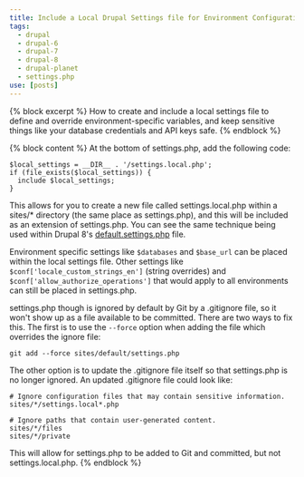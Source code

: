 ```yaml
---
title: Include a Local Drupal Settings file for Environment Configuration and Overrides
tags:
  - drupal
  - drupal-6
  - drupal-7
  - drupal-8
  - drupal-planet
  - settings.php
use: [posts]
---
```

{% block excerpt %}
How to create and include a local settings file to define and override environment-specific variables, and keep sensitive things like your database credentials and API keys safe.
{% endblock %}

{% block content %}
At the bottom of settings.php, add the following code:

```language-php
$local_settings = __DIR__ . '/settings.local.php';
if (file_exists($local_settings)) {
  include $local_settings;
}
```

This allows for you to create a new file called settings.local.php within a sites/* directory (the same place as settings.php), and this will be included as an extension of settings.php. You can see the same technique being used within Drupal 8's [default.settings.php](http://cgit.drupalcode.org/drupal/tree/sites/default/default.settings.php#n621) file.

Environment specific settings like `$databases` and `$base_url` can be placed within the local settings file. Other settings like `$conf['locale_custom_strings_en']` (string overrides) and `$conf['allow_authorize_operations']` that would apply to all environments can still be placed in settings.php. 

settings.php though is ignored by default by Git by a .gitignore file, so it won't show up as a file available to be committed. There are two ways to fix this. The first is to use the `--force` option when adding the file which overrides the ignore file:

```language-bash
git add --force sites/default/settings.php
```

The other option is to update the .gitignore file itself so that settings.php is no longer ignored. An updated .gitignore file could look like:

```language-bash
# Ignore configuration files that may contain sensitive information.
sites/*/settings.local*.php

# Ignore paths that contain user-generated content.
sites/*/files
sites/*/private
```

This will allow for settings.php to be added to Git and committed, but not settings.local.php.
{% endblock %}

